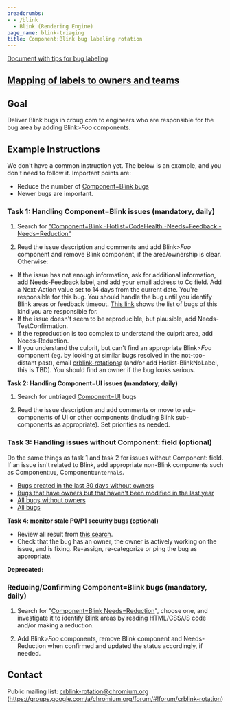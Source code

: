 ```yaml
---
breadcrumbs:
- - /blink
  - Blink (Rendering Engine)
page_name: blink-triaging
title: Component:Blink bug labeling rotation
---
```


[Document with tips for bug
labeling](https://docs.google.com/document/d/1l9XehKEHAJu3-LnWDdXl8-t-8rz9dk8dy1bEI4zzUOU/edit)

## [Mapping of labels to owners and teams](https://docs.google.com/spreadsheets/d/19JEFMvsxD3eThyGiJRqAjcpx362LHUDdVzICAg7TYZA/edit#gid=0)

## Goal

Deliver Blink bugs in crbug.com to engineers who are responsible for the bug
area by adding Blink&gt;*Foo* components.

## Example Instructions

We don't have a common instruction yet. The below is an example, and you don't
need to follow it. Important points are:

*   Reduce the number of [Component=Blink
            bugs](https://bugs.chromium.org/p/chromium/issues/list?can=2&q=Component%3DBlink)
*   Newer bugs are important.

### Task 1: Handling Component=Blink issues (mandatory, daily)

1) Search for ["Component=Blink -Hotlist=CodeHealth -Needs=Feedback
-Needs=Reduction"](https://bugs.chromium.org/p/chromium/issues/list?can=2&q=Component%3DBlink+-Hotlist%3DCodeHealth+-Needs%3DFeedback+-Needs%3DReduction)

2) Read the issue description and comments and add Blink&gt;*Foo* component and
remove Blink component, if the area/ownership is clear. Otherwise:

*   If the issue has not enough information, ask for additional
            information, add Needs-Feedback label, and add your email address to
            Cc field.
    Add a Next-Action value set to 14 days from the current date.
    You're responsible for this bug. You should handle the bug until you
    identify Blink areas or feedback timeout.
    [This
    link](https://bugs.chromium.org/p/chromium/issues/list?can=2&q=component%3DBlink+-Hotlist%3DCodeHealth+Needs%3DFeedback+cc%3Ame&colspec=ID+Pri+M+Stars+ReleaseBlock+Component+Status+Owner+Summary+OS+Modified&x=m&y=releaseblock&cells=tiles)
    shows the list of bugs of this kind you are responsible for.
*   If the issue doesn't seem to be reproducible, but plausible, add
            Needs-TestConfirmation.
*   If the reproduction is too complex to understand the culprit area,
            add Needs-Reduction.
*   If you understand the culprit, but can't find an appropriate
            Blink&gt;*Foo* component (eg. by looking at similar bugs resolved in
            the not-too-distant past), email
            [crblink-rotation@](https://groups.google.com/a/chromium.org/forum/#!forum/crblink-rotation)
            (and/or add Hotlist-BlinkNoLabel, this is TBD). You should find an
            owner if the bug looks serious.

**Task 2: Handling Component=UI issues (mandatory, daily)**

1) Search for untriaged
[Component=UI](https://bugs.chromium.org/p/chromium/issues/list?q=Component%3DUI%20-Needs%3DFeedback%20-Type%3DFeature%2CTask&can=2)
bugs

2) Read the issue description and add comments or move to sub-components of UI
or other components (including Blink sub-components as appropriate). Set
priorities as needed.

### Task 3: Handling issues without Component: field (optional)

Do the same things as task 1 and task 2 for issues without Component: field. If
an issue isn't related to Blink, add appropriate non-Blink components such as
Component:`UI`, Component:`Internals`.

*   [Bugs created in the last 30 days without
            owners](https://bugs.chromium.org/p/chromium/issues/list?q=-has%3Acomponent%20-reporter%3Achromium.org%20-label%3Aautofiled%20-label%3Aperformance%20-hotlist%3DHistogramEraser%20%20-hotlist%3DMetrics-Eraser%20opened%3Etoday-30%20-has%3Aowner&can=2)
*   [Bugs that have owners but that haven't been modified in the last
            year](https://bugs.chromium.org/p/chromium/issues/list?q=-has%3Acomponent%20-reporter%3Achromium.org%20-label%3Aautofiled%20-label%3Aperformance%20-hotlist%3DHistogramEraser%20%20-hotlist%3DMetrics-Eraser%20modified%3Ctoday-365%20has%3Aowner%20%20-hotlist%3DExpiredHistograms&can=2)
*   [All bugs without
            owners](https://bugs.chromium.org/p/chromium/issues/list?q=-has%3Acomponent%20-reporter%3Achromium.org%20-label%3Aautofiled%20-label%3Aperformance%20-hotlist%3DHistogramEraser%20%20-hotlist%3DMetrics-Eraser%20-has%3Aowner&can=2)
*   [All
            bugs](https://bugs.chromium.org/p/chromium/issues/list?can=2&q=-has%3Acomponent+-reporter%3Achromium.org+-label%3Aautofiled+-label%3Aperformance+-hotlist%3DHistogramEraser++-hotlist%3DMetrics-Eraser)

**Task 4: monitor stale P0/P1 security bugs (optional)**

*   Review all result from [this
            search](https://bugs.chromium.org/p/chromium/issues/list?can=2&q=Type%3DBug-Security+component%3Ablink+pri%3D0%2C1+modified%3Ctoday-30&colspec=ID+Pri+M+Stars+ReleaseBlock+Component+Status+Owner+Summary+OS+Modified&x=m&y=releaseblock&cells=ids).
*   Check that the bug has an owner, the owner is actively working on
            the issue, and is fixing. Re-assign, re-categorize or ping the bug
            as appropriate.

**Deprecated:**

### Reducing/Confirming Component=Blink bugs (mandatory, daily)

1) Search for "[Component=Blink
Needs=Reduction](https://bugs.chromium.org/p/chromium/issues/list?can=2&q=Component%3DBlink+Needs%3DReduction)",
choose one, and investigate it to identify Blink areas by reading HTML/CSS/JS
code and/or making a reduction.

2) Add Blink&gt;*Foo* components, remove Blink component and Needs-Reduction
when confirmed and updated the status accordingly, if needed.

## Contact

Public mailing list:
[crblink-rotation@chromium.org](https://groups.google.com/a/chromium.org/forum/#!forum/crblink-rotation)
(<https://groups.google.com/a/chromium.org/forum/#!forum/crblink-rotation>)